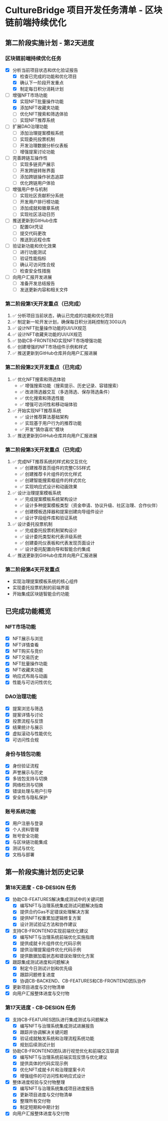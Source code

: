 # CultureBridge 项目开发任务清单 - 区块链前端持续优化

## 第二阶段实施计划 - 第2天进度

### 区块链前端持续优化任务
- [x] 分析当前项目状态和优化验证报告
  - [x] 检查已完成的功能和优化项目
  - [x] 确认下一阶段开发重点
  - [x] 制定每日积分消耗计划
- [ ] 增强NFT市场功能
  - [x] 实现NFT批量操作功能
  - [x] 添加NFT收藏夹功能
  - [ ] 优化NFT搜索和筛选体验
  - [ ] 实现NFT推荐系统
- [ ] 扩展DAO治理功能
  - [ ] 添加治理提案模板系统
  - [ ] 实现委托投票机制
  - [ ] 开发治理数据分析仪表板
  - [ ] 增强提案讨论功能
- [ ] 完善跨链互操作性
  - [ ] 实现多链资产展示
  - [ ] 开发跨链转账界面
  - [ ] 添加跨链操作状态追踪
  - [ ] 优化跨链用户体验
- [ ] 增强用户参与机制
  - [ ] 实现社区贡献积分系统
  - [ ] 开发用户排行榜功能
  - [ ] 添加成就和徽章系统
  - [ ] 实现社区活动日历
- [ ] 推送更新到GitHub仓库
  - [ ] 配置Git凭证
  - [ ] 提交代码更改
  - [ ] 推送到远程仓库
- [ ] 验证新功能和优化效果
  - [ ] 进行功能测试
  - [ ] 验证性能指标
  - [ ] 确认可访问性合规
  - [ ] 检查安全性措施
- [ ] 向用户汇报开发进展
  - [ ] 准备开发总结报告
  - [ ] 发送更新内容和相关文件

### 第二阶段第1天开发重点（已完成）
1. ✅ 分析项目当前状态，确认已完成的功能和优化项目
2. ✅ 制定新一轮开发计划，确保每日积分消耗控制在300以内
3. ✅ 设计NFT批量操作功能的UI/UX规范
4. ✅ 设计NFT收藏夹功能的UI/UX规范
5. ✅ 协助CB-FRONTEND实现NFT市场增强功能
6. ✅ 创建增强的NFT市场组件示例和样式
7. ✅ 推送更新到GitHub仓库并向用户汇报进展

### 第二阶段第2天开发重点（已完成）
1. ✅ 优化NFT搜索和筛选体验
   - ✅ 增强搜索功能（搜索提示、历史记录、容错搜索）
   - ✅ 改进筛选器交互（多选筛选、保存筛选条件）
   - ✅ 优化搜索和筛选性能
   - ✅ 增强可访问性和移动端体验
2. ✅ 开始实现NFT推荐系统
   - ✅ 设计推荐算法基础架构
   - ✅ 实现基于用户行为的推荐功能
   - ✅ 开发"猜你喜欢"模块
3. ✅ 推送更新到GitHub仓库并向用户汇报进展

### 第二阶段第3天开发重点（已完成）
1. ✅ 完成NFT推荐系统的样式和交互优化
   - ✅ 创建推荐首页组件的完整CSS样式
   - ✅ 创建推荐卡片组件的优化样式
   - ✅ 创建智能搜索框组件的样式优化
   - ✅ 实现响应式设计和动画效果
2. ✅ 设计治理提案模板系统
   - ✅ 完成提案模板系统架构设计
   - ✅ 设计多种提案模板类型（资金申请、协议升级、社区治理、合作伙伴）
   - ✅ 创建模板选择器和提案创建向导组件设计
   - ✅ 设计字段组件库和验证系统
3. ✅ 设计委托投票机制
   - ✅ 完成委托投票机制架构设计
   - ✅ 设计委托类型和代表评级系统
   - ✅ 创建委托仪表板和代表发现页面设计
   - ✅ 设计委托配置向导和智能合约集成
4. ✅ 推送更新到GitHub仓库并向用户汇报进展

### 第二阶段第4天开发重点
- 实现治理提案模板系统的核心组件
- 实现委托投票机制的前端界面
- 开始集成区块链智能合约功能

## 已完成功能概览

### NFT市场功能
- [x] NFT展示与浏览
- [x] NFT详情查看
- [x] NFT购买与竞价
- [x] NFT交易历史
- [x] NFT批量操作功能
- [x] NFT收藏夹功能
- [x] 响应式布局与动画
- [x] 性能与可访问性优化

### DAO治理功能
- [x] 提案浏览与筛选
- [x] 提案详情与讨论
- [x] 投票流程与反馈
- [x] 结果统计与展示
- [x] 虚拟滚动与性能优化
- [x] 可访问性合规

### 身份与钱包功能
- [x] 身份验证流程
- [x] 声誉展示与历史
- [x] 多钱包支持与切换
- [x] 网络检测与切换
- [x] 错误处理与用户引导
- [x] 安全性与隐私保护

### 账号系统功能
- [x] 用户注册与登录
- [x] 个人资料管理
- [x] 账号安全功能
- [x] 与区块链功能集成
- [x] 测试与优化
- [x] 文档与部署

## 第一阶段实施计划历史记录

### 第18天进度 - CB-DESIGN 任务
- [x] 协助CB-FEATURES解决集成测试中的关键问题
  - [x] 编写NFT与治理系统集成测试问题解决指南
  - [x] 提供合约Gas不足错误处理解决方案
  - [x] 提供NFT权重累加逻辑修复方案
  - [x] 设计测试验证方法和协作建议
- [x] 支持CB-FRONTEND实现前端优化建议
  - [x] 编写NFT与治理系统前端优化实施指南
  - [x] 提供成就卡片组件优化代码示例
  - [x] 提供治理提案组件优化代码示例
  - [x] 提供数据加载状态和错误处理优化方案
- [x] 跟踪集成测试进度和问题解决
  - [x] 制定今日测试计划和优先级
  - [x] 跟踪问题修复进度
  - [x] 协调CB-BACKEND、CB-FEATURES和CB-FRONTEND团队协作
- [x] 更新项目进度与交付物清单
- [x] 向用户汇报整体进度与交付物

### 第17天进度 - CB-DESIGN 任务
- [x] 支持CB-FEATURES团队进行集成测试与问题解决
  - [x] 编写NFT与治理系统集成测试进展报告
  - [x] 跟踪并协调解决关键问题
  - [x] 验证成就触发系统和治理流程系统功能
  - [x] 规划后续测试计划
- [x] 协助CB-FRONTEND团队进行视觉优化和前端交互联调
  - [x] 编写NFT与治理系统前端实现反馈与优化建议
  - [x] 提供具体的代码实现示例
  - [x] 优化NFT成就卡片和治理提案卡片
  - [x] 增强组件的可访问性和响应式设计
- [x] 整体进度校验与交付物整理
  - [x] 编写NFT与治理系统集成项目进度报告
  - [x] 更新项目进度与交付物清单
  - [x] 整理所有交付物
  - [x] 制定短期和中期计划
- [x] 向用户汇报整体进度与交付物

